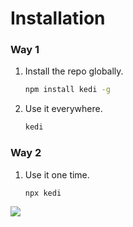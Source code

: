 # Installation

### Way 1

1. Install the repo globally.
   ```sh
   npm install kedi -g
   ```
2. Use it everywhere.
   ```sh
   kedi
   ```
### Way 2

1. Use it one time.
   ```sh
   npx kedi
   ```

<img src="https://i.imgur.com/r4O37BH.png">

